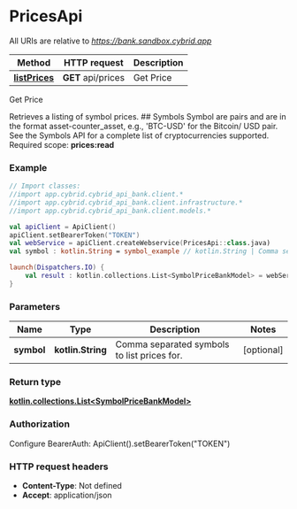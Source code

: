 # PricesApi

All URIs are relative to *https://bank.sandbox.cybrid.app*

Method | HTTP request | Description
------------- | ------------- | -------------
[**listPrices**](PricesApi.md#listPrices) | **GET** api/prices | Get Price



Get Price

Retrieves a listing of symbol prices.  ## Symbols  Symbol are pairs and are in the format asset-counter_asset, e.g., &#39;BTC-USD&#39; for the Bitcoin/ USD pair. See the Symbols API for a complete list of cryptocurrencies supported.    Required scope: **prices:read**

### Example
```kotlin
// Import classes:
//import app.cybrid.cybrid_api_bank.client.*
//import app.cybrid.cybrid_api_bank.client.infrastructure.*
//import app.cybrid.cybrid_api_bank.client.models.*

val apiClient = ApiClient()
apiClient.setBearerToken("TOKEN")
val webService = apiClient.createWebservice(PricesApi::class.java)
val symbol : kotlin.String = symbol_example // kotlin.String | Comma separated symbols to list prices for.

launch(Dispatchers.IO) {
    val result : kotlin.collections.List<SymbolPriceBankModel> = webService.listPrices(symbol)
}
```

### Parameters

Name | Type | Description  | Notes
------------- | ------------- | ------------- | -------------
 **symbol** | **kotlin.String**| Comma separated symbols to list prices for. | [optional]

### Return type

[**kotlin.collections.List&lt;SymbolPriceBankModel&gt;**](SymbolPriceBankModel.md)

### Authorization


Configure BearerAuth:
    ApiClient().setBearerToken("TOKEN")

### HTTP request headers

 - **Content-Type**: Not defined
 - **Accept**: application/json

